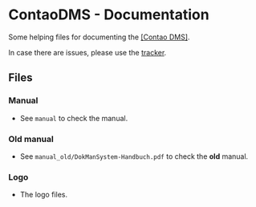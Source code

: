 ContaoDMS - Documentation
=========================

Some helping files for documenting the [[Contao DMS]](https://github.com/ContaoDMS/dms).

In case there are issues, please use the [tracker](https://github.com/ContaoDMS/documentation/issues).


Files
------

### Manual

- See `manual` to check the manual.

### Old manual

- See `manual_old/DokManSystem-Handbuch.pdf` to check the **old** manual.

### Logo

- The logo files.